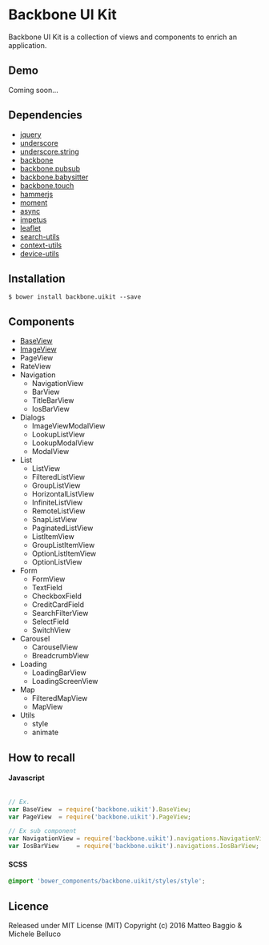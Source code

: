 Backbone UI Kit
===============

Backbone UI Kit is a collection of views and components to enrich an application.


## Demo

Coming soon...

## Dependencies

- [jquery](https://jquery.com/)
- [underscore](http://underscorejs.org/)
- [underscore.string](https://epeli.github.io/underscore.string/)
- [backbone](http://backbonejs.org/)
- [backbone.pubsub](https://github.com/vash15/pubsub)
- [backbone.babysitter](https://github.com/marionettejs/backbone.babysitter)
- [backbone.touch](https://github.com/vash15/backbone.touch)
- [hammerjs](http://hammerjs.github.io/)
- [moment](http://momentjs.com/)
- [async](https://github.com/caolan/async)
- [impetus](http://chrisbateman.github.io/impetus/)
- [leaflet](http://leafletjs.com/)
- [search-utils](https://github.com/vash15/search-utils)
- [context-utils](https://github.com/SonoIo/context-utils)
- [device-utils](https://github.com/SonoIo/device-utils)

## Installation

    $ bower install backbone.uikit --save

## Components

- [BaseView](./documentation/BaseView.md)
- [ImageView](./documentation/ImageView.md)
- PageView
- RateView
- Navigation
   - NavigationView
   - BarView
   - TitleBarView
   - IosBarView
- Dialogs
   - ImageViewModalView
   - LookupListView
   - LookupModalView
   - ModalView
- List
   - ListView
   - FilteredListView
   - GroupListView
   - HorizontalListView
   - InfiniteListView
   - RemoteListView
   - SnapListView
   - PaginatedListView
   - ListItemView
   - GroupListItemView
   - OptionListItemView
   - OptionListView
- Form
   - FormView
   - TextField
   - CheckboxField
   - CreditCardField
   - SearchFilterView
   - SelectField
   - SwitchView
- Carousel
   - CarouselView
   - BreadcrumbView
- Loading
   - LoadingBarView
   - LoadingScreenView
- Map
   - FilteredMapView
   - MapView
- Utils
   - style
   - animate


## How to recall

#### Javascript

```javascript

// Ex.
var BaseView  = require('backbone.uikit').BaseView;
var PageView  = require('backbone.uikit').PageView;

// Ex sub component
var NavigationView = require('backbone.uikit').navigations.NavigationView;
var IosBarView     = require('backbone.uikit').navigations.IosBarView;

```

#### SCSS

```scss
@import 'bower_components/backbone.uikit/styles/style';
```

## Licence

Released under MIT License (MIT) Copyright (c) 2016 Matteo Baggio & Michele Belluco
